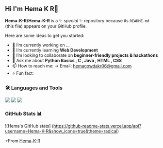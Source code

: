 ## Hi I'm Hema K R👋

**Hema-K-R/Hema-K-R** is a ✨ _special_ ✨ repository because its `README.md` (this file) appears on your GitHub profile.

Here are some ideas to get you started:

- 🔭 I’m currently working on ...
- 🌱 I’m currently learning **Web Development**
- 👯 I’m looking to collaborate on **beginner-friendly projects & hackathons**
- 💬 Ask me about **Python Basics , C , Java , HTML , CSS**
- 📫 How to reach me: -> Email: hemagowdakr06@gmail.com 
- ⚡ Fun fact:

### 🛠️ Languages and Tools 
<p>
<img  src="https://img.shields.io/badge/Python-3776AB?style=flat&logo=python&logoColor=white" />
<img  src="https://img.shields.io/badge/HTML5-E34F26?style=flat&logo=html5&logoColor=white" />
<img  src="https://img.shields.io/badge/CSS3-1572B6?style=flat&logo=css3&logoColor=white" />
</p>

### GitHub Stats 📊
![Hema's GItHub stats] (https://github-readme-stats.vercel.app/api?username=Hema-K-R&show_icons=true&theme=radical)

⭐From
[Hema-K-R](https://github.com/Hema-K-R)

